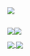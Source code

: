 <a href="https://github.com/anuraghazra/github-readme-stats">
  <img align="center" src="https://github-readme-stats.vercel.app/api?username=jujeongho0&show_icons=true&theme=panda" />
</a>
<br><br>

<img src="http://mazassumnida.wtf/api/v2/generate_badge?boj=jujeongho"><img src="http://mazandi.herokuapp.com/api?handle=jujeongho">

<a href="https://github.com/anuraghazra/github-readme-stats">
  <img align="center" src="https://github-readme-stats.vercel.app/api/pin/?username=jujeongho0&theme=panda&repo=chess-bot" />
</a>

<a href="https://github.com/anuraghazra/convoychat">
  <img align="center" src="https://github-readme-stats.vercel.app/api/pin/?username=jujeongho0&theme=panda&repo=momo-bot" />
</a>
